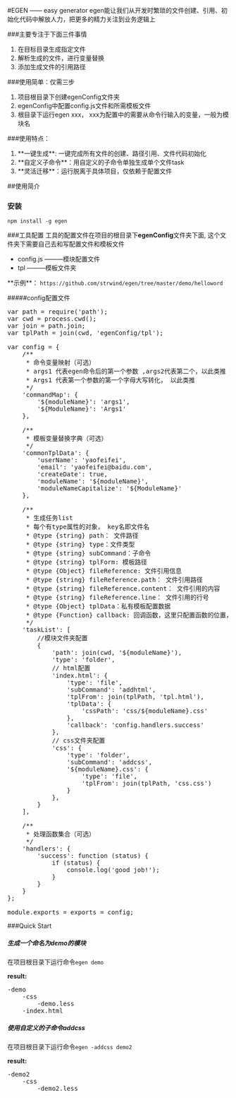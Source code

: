 #EGEN —— easy generator
egen能让我们从开发时繁琐的文件创建、引用、初始化代码中解放人力，把更多的精力关注到业务逻辑上

###主要专注于下面三件事情
<ol>
    <li>在目标目录生成指定文件</li>
    <li>解析生成的文件，进行变量替换</li>
    <li>添加生成文件的引用路径</li>
</ol>

###使用简单：仅需三步
<ol>
    <li>项目根目录下创建egenConfig文件夹</li>
    <li>egenConfig中配置config.js文件和所需模板文件</li>
    <li>根目录下运行egen xxx， xxx为配置中的需要从命令行输入的变量，一般为模块名</li>
</ol>

###使用特点：
<ol>
    <li>**一键生成**: 一键完成所有文件的创建、路径引用、文件代码初始化</li>
    <li>**自定义子命令**：用自定义的子命令单独生成单个文件task</li>
    <li>**灵活迁移**：运行脱离于具体项目，仅依赖于配置文件</li>
</ol>

##使用简介
### 安装      
<code>npm install -g egen</code>

###工具配置
工具的配置文件在项目的根目录下**egenConfig**文件夹下面, 这个文件夹下需要自己去和写配置文件和模板文件
<ul>
    <li>config.js  ———模块配置文件</li>
    <li>tpl   ———模板文件夹</li>
</ul>
<p>**示例**： <code>https://github.com/strwind/egen/tree/master/demo/helloword</code> </p>

#####config配置文件
<pre>
var path = require('path');
var cwd = process.cwd();
var join = path.join;
var tplPath = join(cwd, 'egenConfig/tpl');

var config = {
    /**
     * 命令变量映射（可选）
     * args1 代表egen命令后的第一个参数 ,args2代表第二个，以此类推 
     * Args1 代表第一个参数的第一个字母大写转化， 以此类推
     */
    'commandMap': {
        '${moduleName}': 'args1',
        '${ModuleName}': 'Args1'
    },
    
    /**
     * 模板变量替换字典（可选）
     */
    'commonTplData': {
        'userName': 'yaofeifei',
        'email': 'yaofeifei@baidu.com',
        'createDate': true,
        'moduleName': '${moduleName}',
        'moduleNameCapitalize': '${ModuleName}'
    },
    
    /**
     * 生成任务list
     * 每个有type属性的对象， key名即文件名
     * @type {string} path： 文件路径
     * @type {string} type：文件类型
     * @type {string} subCommand：子命令
     * @type {string} tplForm: 模板路径
     * @type {Object} fileReference: 文件引用信息
     * @type {string} fileReference.path： 文件引用路径
     * @type {string} fileReference.content： 文件引用的内容
     * @type {string} fileReference.line： 文件引用的行号
     * @type {Object} tplData：私有模板配置数据
     * @type {Function} callback: 回调函数，这里只配置函数的位置，具体的函数放在handlers中
     */
    'taskList': [
        //模块文件夹配置
        {
            'path': join(cwd, '${moduleName}'),
            'type': 'folder',
            // html配置
            'index.html': {
                'type': 'file',
                'subCommand': 'addhtml',
                'tplFrom': join(tplPath, 'tpl.html'),
                'tplData': {
                    'cssPath': 'css/${moduleName}.css'
                },
                'callback': 'config.handlers.success'
            },
            // css文件夹配置
            'css': {
                'type': 'folder',
                'subCommand': 'addcss',
                '${moduleName}.css': {
                    'type': 'file',
                    'tplFrom': join(tplPath, 'css.css')
                }
            },
        }
    ],
    
    /**
     * 处理函数集合（可选）
     */
    'handlers': {
        'success': function (status) {
            if (status) {
                console.log('good job!');
            }
        }
    }
};

module.exports = exports = config;
</pre>

###Quick Start

##### 生成一个命名为**demo**的模块

在项目根目录下运行命令<code>egen demo</code>

**result:**
<pre>
-demo
    -css
        -demo.less
    -index.html
</pre>


##### 使用自定义的子命令addcss

在项目根目录下运行命令<code>egen -addcss demo2</code>

**result:**
<pre>
-demo2
    -css
        -demo2.less
</pre>

